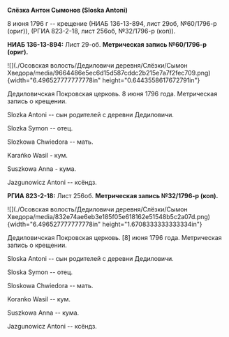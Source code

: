 **Слёзка Антон Сымонов (Sloska Antoni)**

8 июня 1796 г -- крещение (НИАБ 136-13-894, лист 29об, №60/1796-р
(ориг)), (РГИА 823-2-18, лист 256об, №32/1796-р (коп)).

**НИАБ 136-13-894:** Лист 29-об. **Метрическая запись №60/1796-р
(ориг).**

![](./Осовская волость/Дедиловичи деревня/Слёзки/Сымон Хведора/media/9664486e5ec6d15d587cddc2b215e7a7f2fec709.png){width="6.496527777777778in"
height="0.6443558617672791in"}

Дедиловичская Покровская церковь. 8 июня 1796 года. Метрическая запись о
крещении.

Slozka Antoni -- сын родителей с деревни Дедиловичи.

Slozka Symon -- отец.

Slozkowa Chwiedora -- мать.

Karańko Wasil - кум.

Suszkowa Anna - кума.

Jazgunowicz Antoni -- ксёндз.

**РГИА 823-2-18:** Лист 256об. **Метрическая запись №32/1796-р (коп).**

![](./Осовская волость/Дедиловичи деревня/Слёзки/Сымон Хведора/media/832e74ae6eb3e185f05e618162e51548b5c2a07d.png){width="6.496527777777778in"
height="1.6708333333333334in"}

Дедиловичская Покровская церковь. \[8\] июня 1796 года. Метрическая
запись о крещении.

Sloska Antoni -- сын родителей с деревни Дедиловичи.

Sloska Symon -- отец.

Sloskowa Chwiedora -- мать.

Koranko Wasil -- кум.

Suszkowa Anna -- кума.

Jazgunowicz Antoni -- ксёндз.
